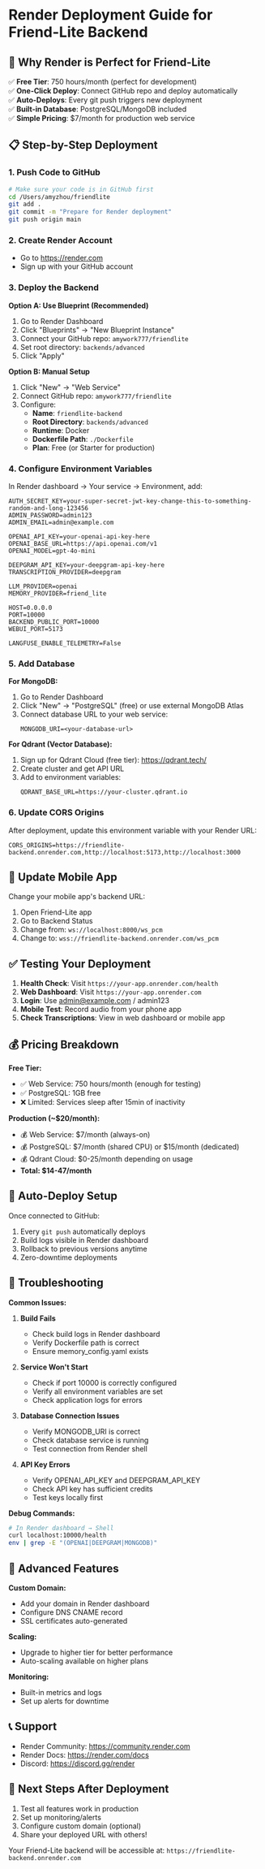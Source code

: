 # Render Deployment Guide for Friend-Lite Backend

## 🚀 Why Render is Perfect for Friend-Lite

✅ **Free Tier**: 750 hours/month (perfect for development)  
✅ **One-Click Deploy**: Connect GitHub repo and deploy automatically  
✅ **Auto-Deploys**: Every git push triggers new deployment  
✅ **Built-in Database**: PostgreSQL/MongoDB included  
✅ **Simple Pricing**: $7/month for production web service  

## 📋 **Step-by-Step Deployment**

### 1. Push Code to GitHub
```bash
# Make sure your code is in GitHub first
cd /Users/amyzhou/friendlite
git add .
git commit -m "Prepare for Render deployment"
git push origin main
```

### 2. Create Render Account
- Go to https://render.com
- Sign up with your GitHub account

### 3. Deploy the Backend

**Option A: Use Blueprint (Recommended)**
1. Go to Render Dashboard
2. Click "Blueprints" → "New Blueprint Instance"
3. Connect your GitHub repo: `amywork777/friendlite`
4. Set root directory: `backends/advanced`
5. Click "Apply"

**Option B: Manual Setup**
1. Click "New" → "Web Service"
2. Connect GitHub repo: `amywork777/friendlite`
3. Configure:
   - **Name**: `friendlite-backend`
   - **Root Directory**: `backends/advanced`
   - **Runtime**: Docker
   - **Dockerfile Path**: `./Dockerfile`
   - **Plan**: Free (or Starter for production)

### 4. Configure Environment Variables

In Render dashboard → Your service → Environment, add:

```
AUTH_SECRET_KEY=your-super-secret-jwt-key-change-this-to-something-random-and-long-123456
ADMIN_PASSWORD=admin123
ADMIN_EMAIL=admin@example.com

OPENAI_API_KEY=your-openai-api-key-here
OPENAI_BASE_URL=https://api.openai.com/v1
OPENAI_MODEL=gpt-4o-mini

DEEPGRAM_API_KEY=your-deepgram-api-key-here
TRANSCRIPTION_PROVIDER=deepgram

LLM_PROVIDER=openai
MEMORY_PROVIDER=friend_lite

HOST=0.0.0.0
PORT=10000
BACKEND_PUBLIC_PORT=10000
WEBUI_PORT=5173

LANGFUSE_ENABLE_TELEMETRY=False
```

### 5. Add Database

**For MongoDB:**
1. Go to Render Dashboard
2. Click "New" → "PostgreSQL" (free) or use external MongoDB Atlas
3. Connect database URL to your web service:
   ```
   MONGODB_URI=<your-database-url>
   ```

**For Qdrant (Vector Database):**
1. Sign up for Qdrant Cloud (free tier): https://qdrant.tech/
2. Create cluster and get API URL
3. Add to environment variables:
   ```
   QDRANT_BASE_URL=https://your-cluster.qdrant.io
   ```

### 6. Update CORS Origins

After deployment, update this environment variable with your Render URL:
```
CORS_ORIGINS=https://friendlite-backend.onrender.com,http://localhost:5173,http://localhost:3000
```

## 📱 **Update Mobile App**

Change your mobile app's backend URL:

1. Open Friend-Lite app
2. Go to Backend Status 
3. Change from: `ws://localhost:8000/ws_pcm`
4. Change to: `wss://friendlite-backend.onrender.com/ws_pcm`

## ✅ **Testing Your Deployment**

1. **Health Check**: Visit `https://your-app.onrender.com/health`
2. **Web Dashboard**: Visit `https://your-app.onrender.com`  
3. **Login**: Use admin@example.com / admin123
4. **Mobile Test**: Record audio from your phone app
5. **Check Transcriptions**: View in web dashboard or mobile app

## 💰 **Pricing Breakdown**

**Free Tier:**
- ✅ Web Service: 750 hours/month (enough for testing)
- ✅ PostgreSQL: 1GB free
- ❌ Limited: Services sleep after 15min of inactivity

**Production (~$20/month):**
- 💰 Web Service: $7/month (always-on)
- 💰 PostgreSQL: $7/month (shared CPU) or $15/month (dedicated)
- 💰 Qdrant Cloud: $0-25/month depending on usage
- **Total: $14-47/month**

## 🔄 **Auto-Deploy Setup**

Once connected to GitHub:
1. Every `git push` automatically deploys
2. Build logs visible in Render dashboard
3. Rollback to previous versions anytime
4. Zero-downtime deployments

## 🐛 **Troubleshooting**

**Common Issues:**

1. **Build Fails**
   - Check build logs in Render dashboard
   - Verify Dockerfile path is correct
   - Ensure memory_config.yaml exists

2. **Service Won't Start**  
   - Check if port 10000 is correctly configured
   - Verify all environment variables are set
   - Check application logs for errors

3. **Database Connection Issues**
   - Verify MONGODB_URI is correct
   - Check database service is running
   - Test connection from Render shell

4. **API Key Errors**
   - Verify OPENAI_API_KEY and DEEPGRAM_API_KEY
   - Check API key has sufficient credits
   - Test keys locally first

**Debug Commands:**
```bash
# In Render dashboard → Shell
curl localhost:10000/health
env | grep -E "(OPENAI|DEEPGRAM|MONGODB)"
```

## 🔧 **Advanced Features**

**Custom Domain:**
- Add your domain in Render dashboard
- Configure DNS CNAME record
- SSL certificates auto-generated

**Scaling:**
- Upgrade to higher tier for better performance
- Auto-scaling available on higher plans

**Monitoring:**
- Built-in metrics and logs
- Set up alerts for downtime

## 📞 **Support**

- Render Community: https://community.render.com
- Render Docs: https://render.com/docs
- Discord: https://discord.gg/render

## 🎯 **Next Steps After Deployment**

1. Test all features work in production
2. Set up monitoring/alerts  
3. Configure custom domain (optional)
4. Share your deployed URL with others!

Your Friend-Lite backend will be accessible at:
`https://friendlite-backend.onrender.com`